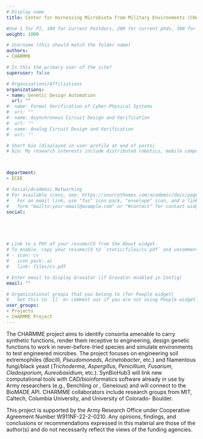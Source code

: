 ```yaml
---
# Display name
title: Center for Harnessing Microbiota from Military Environments (CHARMME)

#Use 1 for PI, 100 for Current Postdocs, 200 for current phds, 300 for current masters, 400 for current undergrads, 800 for alum postdocs, 810 for alum phds, 820 for alum masters, and 830 for alum undergrads, 900 for tools, 1000 for projects, 900 for tools, 1000 for projects
weight: 1000

# Username (this should match the folder name)
authors:
- CHARMME

# Is this the primary user of the site?
superuser: false

# Organizations/Affiliations
organizations:
- name: Genetic Design Automation
  url: ""
#- name: Formal Verification of Cyber-Physical Systems
#  url: ""
#- name: Asynchronous Circuit Design and Verification
#  url: ""
#- name: Analog Circuit Design and Verification
#  url: ""

# Short bio (displayed in user profile at end of posts)
# bio: My research interests include distributed robotics, mobile computing and programmable matter.



department:
- ECEE

# Social/Academic Networking
# For available icons, see: https://sourcethemes.com/academic/docs/page-builder/#icons
#   For an email link, use "fas" icon pack, "envelope" icon, and a link in the
#   form "mailto:your-email@example.com" or "#contact" for contact widget.
social:





# Link to a PDF of your resume/CV from the About widget.
# To enable, copy your resume/CV to `static/files/cv.pdf` and uncomment the lines below.
# - icon: cv
#   icon_pack: ai
#   link: files/cv.pdf

# Enter email to display Gravatar (if Gravatar enabled in Config)
email: ""

# Organizational groups that you belong to (for People widget)
#   Set this to `[]` or comment out if you are not using People widget.
user_groups:
- Projects
- CHARMME Project
---
```


The CHARMME project aims to identify consortia amenable to carry synthetic functions, render them receptive to engineering, design genetic functions to work in never-before-tried species and simulate environments to test engineered microbes. The project focuses on engineering soil extremophiles (*Bacilli, Pseudomonads, Acinetobacter*, etc.) and filamentous fungi/black yeast (*Trichoderma, Aspergillus, Penicillium, Fusarium, Cladosporium, Aureobasidium*, etc.). SynBioHub3 will link new computational tools with CAD/bioinformatics software already in use by Army researchers (e.g., Benchling or , Geneious) and will connect to the BioMADE API. CHARMME collaborators include research groups from MIT, Caltech, Columbia University, and University of Colorado- Boulder. 

This project is supported by the Army Research Office under Cooperative Agreement Number W911NF-22-2-0210. Any opinions, findings, and conclusions or recommendations expressed in this material are those of the author(s) and do not necessarily reflect the views of the funding agencies.
